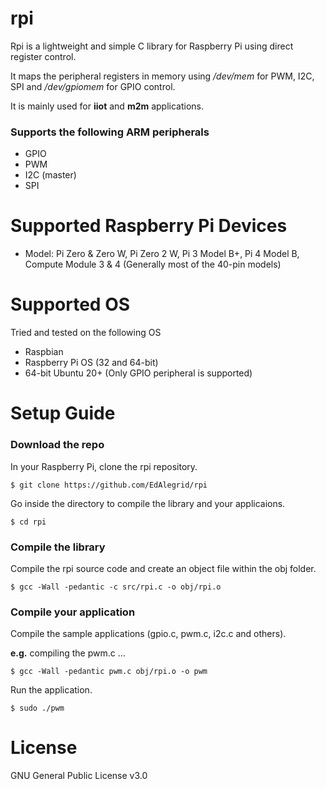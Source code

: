 # rpi

Rpi is a lightweight and simple C library for Raspberry Pi using direct register control.

It maps the peripheral registers in memory using */dev/mem* for PWM, I2C, SPI and */dev/gpiomem* for GPIO control.

It is mainly used for **iiot** and **m2m** applications. 

### Supports the following ARM peripherals

* GPIO 
* PWM  
* I2C (master)  
* SPI

# Supported Raspberry Pi Devices
* Model: Pi Zero & Zero W, Pi Zero 2 W, Pi 3 Model B+, Pi 4 Model B, Compute Module 3 & 4 (Generally most of the 40-pin models)

# Supported OS
Tried and tested on the following OS
- Raspbian
- Raspberry Pi OS (32 and 64-bit)
- 64-bit Ubuntu 20+ (Only GPIO peripheral is supported)


# Setup Guide
### Download the repo
In your Raspberry Pi, clone the rpi repository.
```console
$ git clone https://github.com/EdAlegrid/rpi
```

Go inside the directory to compile the library and your applicaions.
```console
$ cd rpi
```
### Compile the library
Compile the rpi source code and create an object file within the obj folder. 
```console
$ gcc -Wall -pedantic -c src/rpi.c -o obj/rpi.o
```

### Compile your application
Compile the sample applications (gpio.c, pwm.c, i2c.c and others).

**e.g.** compiling the pwm.c ...
```console
$ gcc -Wall -pedantic pwm.c obj/rpi.o -o pwm
```

Run the application.
```console
$ sudo ./pwm
```

# License

GNU General Public License v3.0
